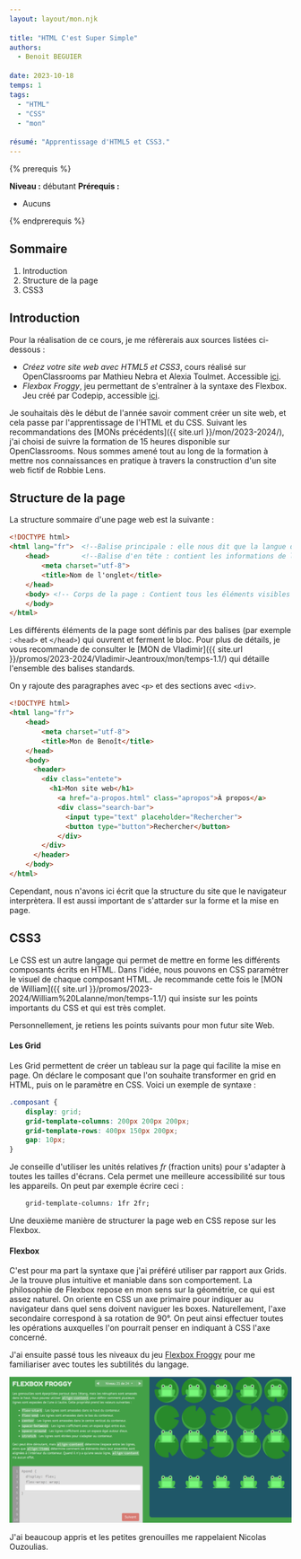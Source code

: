 ```yaml
---
layout: layout/mon.njk

title: "HTML C'est Super Simple"
authors:
  - Benoit BEGUIER

date: 2023-10-18
temps: 1
tags:
  - "HTML"
  - "CSS"
  - "mon"

résumé: "Apprentissage d'HTML5 et CSS3."
---
```


{% prerequis %}

**Niveau :** débutant
**Prérequis :**
- Aucuns

{% endprerequis %}


## Sommaire
1. Introduction
2. Structure de la page
3. CSS3


## Introduction

Pour la réalisation de ce cours, je me réfèrerais aux sources listées ci-dessous :
- *Créez votre site web avec HTML5 et CSS3*, cours réalisé sur OpenClassrooms par Mathieu Nebra et Alexia Toulmet. Accessible [ici](https://openclassrooms.com/fr/courses/1603881-creez-votre-site-web-avec-html5-et-css3).
- *Flexbox Froggy*, jeu permettant de s'entraîner à la syntaxe des Flexbox. Jeu créé par Codepip, accessible [ici](https://flexboxfroggy.com/#fr).

Je souhaitais dès le début de l'année savoir comment créer un site web, et cela passe par l'apprentissage de l'HTML et du CSS. Suivant les recommandations des [MONs précédents]({{ site.url }}/mon/2023-2024/), j'ai choisi de suivre la formation de 15 heures disponible sur OpenClassrooms. Nous sommes amené tout au long de la formation à mettre nos connaissances en pratique à travers la construction d'un site web fictif de Robbie Lens.

## Structure de la page
La structure sommaire d'une page web est la suivante :

```html
<!DOCTYPE html>
<html lang="fr">  <!--Balise principale : elle nous dit que la langue de la page est en français -->
    <head>        <!--Balise d'en tête : contient les informations de la page, comme le nom ou le type de caractère utilisé-->
        <meta charset="utf-8">
        <title>Nom de l'onglet</title>
    </head>
    <body> <!-- Corps de la page : Contient tous les éléments visibles pour l'utilisateur-->
    </body>
</html>

```

Les différents éléments de la page sont définis par des balises (par exemple : `<head>` et `</head>`) qui ouvrent et ferment le bloc.
Pour plus de détails, je vous recommande de consulter le [MON de Vladimir]({{ site.url }}/promos/2023-2024/Vladimir-Jeantroux/mon/temps-1.1/) qui détaille l'ensemble des balises standards.

On y rajoute des paragraphes avec `<p>` et des sections avec `<div>`.

```html
<!DOCTYPE html>
<html lang="fr">
    <head>
        <meta charset="utf-8">
        <title>Mon de Benoît</title>
    </head>
    <body>
      <header>
        <div class="entete">
          <h1>Mon site web</h1>
            <a href="a-propos.html" class="apropos">À propos</a>
            <div class="search-bar">
              <input type="text" placeholder="Rechercher">
              <button type="button">Rechercher</button>
            </div>
        </div>
      </header>
    </body>
</html>

```

Cependant, nous n'avons ici écrit que la structure du site que le navigateur interprètera.
Il est aussi important de s'attarder sur la forme et la mise en page.

## CSS3
Le CSS est un autre langage qui permet de mettre en forme les différents composants écrits en HTML. Dans l'idée, nous pouvons en CSS paramétrer le visuel de chaque composant HTML. Je recommande cette fois le [MON de William]({{ site.url }}/promos/2023-2024/William%20Lalanne/mon/temps-1.1/) qui insiste sur les points importants du CSS et qui est très complet.

Personnellement, je retiens les points suivants pour mon futur site Web.

#### Les Grid

Les Grid permettent de créer un tableau sur la page qui facilite la mise en page. On déclare le composant que l'on souhaite transformer en grid en HTML, puis on le paramètre en CSS. Voici un exemple de syntaxe :

```css
.composant {
    display: grid;
    grid-template-columns: 200px 200px 200px;
    grid-template-rows: 400px 150px 200px;
    gap: 10px;
}
```

Je conseille d'utiliser les unités relatives *fr* (fraction units) pour s'adapter à toutes les tailles d'écrans. Cela permet une meilleure accessibilité sur tous les appareils. On peut par exemple écrire ceci :

```css
    grid-template-columns: 1fr 2fr;
```

Une deuxième manière de structurer la page web en CSS repose sur les Flexbox.

#### Flexbox

C'est pour ma part la syntaxe que j'ai préféré utiliser par rapport aux Grids. Je la trouve plus intuitive et maniable dans son comportement. La philosophie de Flexbox repose en mon sens sur la géométrie, ce qui est assez naturel. On oriente en CSS un axe primaire pour indiquer au navigateur dans quel sens doivent naviguer les boxes. Naturellement, l'axe secondaire correspond à sa rotation de 90°. On peut ainsi effectuer toutes les opérations auxquelles l'on pourrait penser en indiquant à CSS l'axe concerné.

J'ai ensuite passé tous les niveaux du jeu [Flexbox Froggy](https://flexboxfroggy.com/#fr) pour me familiariser avec toutes les subtilités du langage.

![froggy](flewboxfroggy.png)

J'ai beaucoup appris et les petites grenouilles me rappelaient Nicolas Ouzoulias.